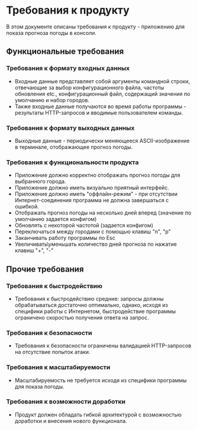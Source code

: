# Требования к продукту

В этом документе описаны требования к продукту - приложению для показа прогноза
погоды в консоли.

## Функциональные требования

### Требования к формату входных данных

* Входные данные представляет собой аргументы командной строки, отвечающие за
  выбор конфигурационного файла, частоты обновления etc., конфигурационный
  файл, содержащий значения по умолчанию и набор городов.
* Также входные данные получаются во время работы программы - результаты
  HTTP-запросов и вводимые пользователем команды.

### Требования к формату выходных данных

* Выходные данные - периодически меняющееся ASCII-изображение в терминале,
  отображающее прогноз погоды.

### Требования к функциональности продукта

* Приложение должно корректно отображать прогноз погоды для выбранного города.
* Приложение должно иметь визуально приятный интерфейс.
* Приложение должно иметь "оффлайн-режим" - при отсутствии Интернет-соединения
  программа не должна завершаться с ошибкой.
* Отображать прогноз погоды на несколько дней вперед (значение по умолчанию задается конфигом)
* Обновлять с некоторой частотой (задается конфигом)
* Переключаться между городами с помощью клавиш "n", "p"
* Заканчивать работу программы по Esc
* Увеличивать\уменьшать количество дней прогноза по нажатие клавиш "+", "-"

## Прочие требования

### Требования к быстродействию

* Требования к быстродействию средние: запросы должны обрабатываться достаточно
  оптимально, однако, исходя из специфики работы с Интернетом, быстродействие
  программы ограничено скоростью получения ответа на запрос.

### Требования к безопасности

* Требования к безопасности ограничены валидацией HTTP-запросов на отсутствие
  попыток атаки.

### Требования к масштабируемости

* Масштабируемость не требуется исходя из специфики программы для показа погоды.

### Требования к возможности доработки

* Продукт должен обладать гибкой архитектурой с возможностью доработки и внесения
  нового функционала.